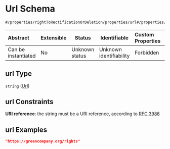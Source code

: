 # Url Schema

```txt
#/properties/rightToRectificationOrDeletion/properties/url#/properties/rightToRectificationOrDeletion/properties/url
```




| Abstract            | Extensible | Status         | Identifiable            | Custom Properties | Additional Properties | Access Restrictions | Defined In                                                           |
| :------------------ | ---------- | -------------- | ----------------------- | :---------------- | --------------------- | ------------------- | -------------------------------------------------------------------- |
| Can be instantiated | No         | Unknown status | Unknown identifiability | Forbidden         | Allowed               | none                | [tilt-schema.json\*](../out/tilt-schema.json "open original schema") |

## url Type

`string` ([Url](tilt-schema-properties-righttorectificationordeletion-properties-url.md))

## url Constraints

**URI reference**: the string must be a URI reference, according to [RFC 3986](https://tools.ietf.org/html/rfc4291 "check the specification")

## url Examples

```json
"https://greencompany.org/rights"
```
